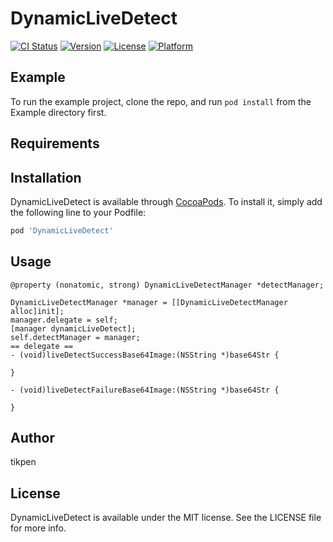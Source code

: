 # DynamicLiveDetect

[![CI Status](https://img.shields.io/travis/tikpen/DynamicLiveDetect.svg?style=flat)](https://travis-ci.org/tikpen/DynamicLiveDetect)
[![Version](https://img.shields.io/cocoapods/v/DynamicLiveDetect.svg?style=flat)](https://cocoapods.org/pods/DynamicLiveDetect)
[![License](https://img.shields.io/cocoapods/l/DynamicLiveDetect.svg?style=flat)](https://cocoapods.org/pods/DynamicLiveDetect)
[![Platform](https://img.shields.io/cocoapods/p/DynamicLiveDetect.svg?style=flat)](https://cocoapods.org/pods/DynamicLiveDetect)

## Example

To run the example project, clone the repo, and run `pod install` from the Example directory first.

## Requirements

## Installation

DynamicLiveDetect is available through [CocoaPods](https://cocoapods.org). To install
it, simply add the following line to your Podfile:

```ruby
pod 'DynamicLiveDetect'
```

## Usage
    @property (nonatomic, strong) DynamicLiveDetectManager *detectManager;

    DynamicLiveDetectManager *manager = [[DynamicLiveDetectManager alloc]init];
    manager.delegate = self;
    [manager dynamicLiveDetect];
    self.detectManager = manager;
    == delegate ==
    - (void)liveDetectSuccessBase64Image:(NSString *)base64Str {
       
    }

    - (void)liveDetectFailureBase64Image:(NSString *)base64Str {
        
    }

## Author

tikpen

## License

DynamicLiveDetect is available under the MIT license. See the LICENSE file for more info.

